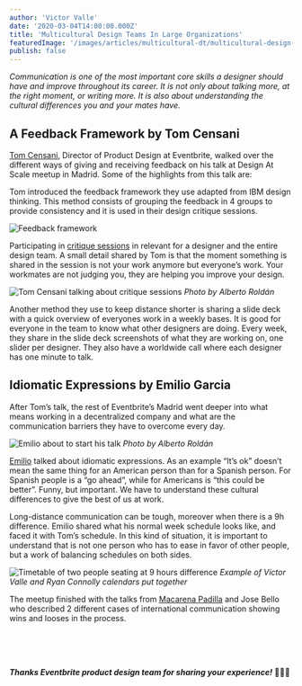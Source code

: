 ```yaml
---
author: 'Victor Valle'
date: '2020-03-04T14:00:00.000Z'
title: 'Multicultural Design Teams In Large Organizations'
featuredImage: '/images/articles/multicultural-dt/multicultural-design-teams.jpeg'
publish: false
---
```


_Communication is one of the most important core skills a designer should have and improve throughout its career. It is not only about talking more, at the right moment, or writing more. It is also about understanding the cultural differences you and your mates have._

## A Feedback Framework by Tom Censani

[Tom Censani](https://twitter.com/tomterrific), Director of Product Design at Eventbrite, walked over the different ways of giving and receiving feedback on his talk at Design At Scale meetup in Madrid. Some of the highlights from this talk are:

Tom introduced the feedback framework they use adapted from IBM design thinking. This method consists of grouping the feedback in 4 groups to provide consistency and it is used in their design critique sessions.

![Feedback framework](/images/articles/multicultural-dt/muticultural-design-framework.png)

Participating in [critique sessions](https://www.nngroup.com/articles/design-critiques/) in relevant for a designer and the entire design team. A small detail shared by Tom is that the moment something is shared in the session is not your work anymore but everyone’s work. Your workmates are not judging you, they are helping you improve your design.

![Tom Censani talking about critique sessions](/images/articles/multicultural-dt/multicultural-critique.jpeg)
_Photo by Alberto Roldán_

Another method they use to keep distance shorter is sharing a slide deck with a quick overview of everyones work in a weekly bases. It is good for everyone in the team to know what other designers are doing. Every week, they share in the slide deck screenshots of what they are working on, one slider per designer. They also have a worldwide call where each designer has one minute to talk.

## Idiomatic Expressions by Emilio Garcia

After Tom’s talk, the rest of Eventbrite’s Madrid went deeper into what means working in a decentralized company and what are the communication barriers they have to overcome every day.

![Emilio about to start his talk](/images/articles/multicultural-dt/multicultural-emilio.jpeg)
_Photo by Alberto Roldán_

[Emilio](https://twitter.com/piensaenpixel) talked about idiomatic expressions. As an example “It’s ok” doesn’t mean the same thing for an American person than for a Spanish person. For Spanish people is a “go ahead”, while for Americans is “this could be better”. Funny, but important. We have to understand these cultural differences to give the best of us at work.

Long-distance communication can be tough, moreover when there is a 9h difference. Emilio shared what his normal week schedule looks like, and faced it with Tom’s schedule. In this kind of situation, it is important to understand that is not one person who has to ease in favor of other people, but a work of balancing schedules on both sides.

![Timetable of two people seating at 9 hours difference](/images/articles/multicultural-dt/multicultural-timetable.png)
_Example of Víctor Valle and Ryan Connolly calendars put together_

The meetup finished with the talks from [Macarena Padilla](https://twitter.com/Mc_Arena_pr) and Jose Bello who described 2 different cases of international communication showing wins and looses in the process.

<!-- @Victor are there more details about this last one? Anything else? Its a tad sparse. -->

<br/>
<br/>
<br/>

_**Thanks Eventbrite product design team for sharing your experience!**_
🤗🤗🤗
